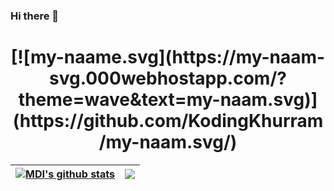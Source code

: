 ### Hi there 👋
<h1 align="center">
  [![my-naame.svg](https://my-naam-svg.000webhostapp.com/?theme=wave&text=my-naam.svg)](https://github.com/KodingKhurram/my-naam.svg/)
</h1>

| <a href="https://github.com/anuraghazra/github-readme-stats"><img align="center" src="https://github-readme-stats.vercel.app/api?username=gitmehdii&show_icons=true&include_all_commits=true&theme=buefy&hide_border=true" alt="MDI's github stats" /></a> | <a href="https://github.com/anuraghazra/github-readme-stats"><img align="center" src="https://github-readme-stats.vercel.app/api/top-langs/?username=anuraghazra&layout=compact&theme=buefy&hide_border=true" /></a> |
| ------------- | ------------- |
